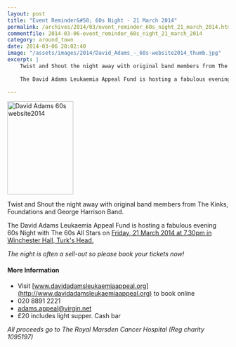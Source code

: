 ```yaml
---
layout: post
title: "Event Reminder&#58; 60s Night - 21 March 2014"
permalink: /archives/2014/03/event_reminder_60s_night_21_march_2014.html
commentfile: 2014-03-06-event_reminder_60s_night_21_march_2014
category: around_town
date: 2014-03-06 20:02:40
image: "/assets/images/2014/David_Adams_-_60s-website2014_thumb.jpg"
excerpt: |
    Twist and Shout the night away with original band members from The Kinks, Foundations and George Harrison Band.
    
    The David Adams Leukaemia Appeal Fund is hosting a fabulous evening 60s Night with The 60s All Stars on <a href="https://stmargarets.london/event/party/200705144381">Friday, 21 March 2014 at 7.30pm in Winchester Hall, Turk's Head.</a>

---
```


<a href="/assets/images/2014/David_Adams_-_60s-website2014.jpg" title="See larger version of - David Adams   60s website2014"><img src="/assets/images/2014/David_Adams_-_60s-website2014_thumb.jpg" width="150" height="212" alt="David Adams   60s website2014" class="photo right" /></a>

Twist and Shout the night away with original band members from The Kinks, Foundations and George Harrison Band.

The David Adams Leukaemia Appeal Fund is hosting a fabulous evening 60s Night with The 60s All Stars on [Friday, 21 March 2014 at 7.30pm in Winchester Hall, Turk's Head.](/event/party/200705144381)

*The night is often a sell-out so please book your tickets now!*

#### More Information

-   Visit [www.davidadamsleukaemiaappeal.org](http://www.davidadamsleukaemiaappeal.org) to book online
-   020 8891 2221
-   <adams.appeal@virgin.net>
-   £20 includes light supper. Cash bar

*All proceeds go to The Royal Marsden Cancer Hospital (Reg charity 1095197)*
